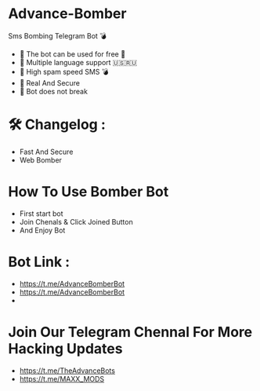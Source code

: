 # Advance-Bomber
Sms Bombing Telegram Bot 💣
- 📌 The bot can be used for free 🎉
- 📌 Multiple language support 🇺🇸🇷🇺
- 📌 High spam speed SMS 💣
- 📌 Real And Secure 
- 📌 Bot does not break

# 🛠 Changelog :
- Fast And Secure 
- Web Bomber

# How To Use Bomber Bot
* First start bot
* Join Chenals & Click Joined Button
* And Enjoy Bot

# Bot Link :
- https://t.me/AdvanceBomberBot
- https://t.me/AdvanceBomberBot
- 
# Join Our Telegram Chennal For More Hacking Updates 
- https://t.me/TheAdvanceBots
- https://t.me/MAXX_MODS
